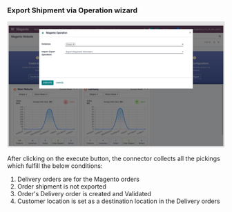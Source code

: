 
### Export Shipment via Operation wizard



![](./images/4-11-1-1.png)


After clicking on the execute button, the connector collects all the pickings which fulfill the below conditions:


1. Delivery orders are for the Magento orders
2. Order shipment is not exported
3. Order's Delivery order is created and Validated
4. Customer location is set as a destination location in the Delivery orders



